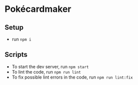 # Pokécardmaker

## Setup
- run `npm i`

## Scripts
- To start the dev server, run `npm start`
- To lint the code, run `npm run lint`
- To fix possible lint errors in the code, run `npm run lint:fix`
